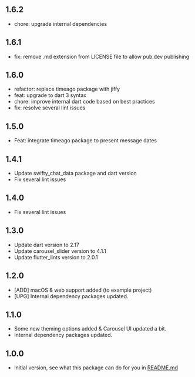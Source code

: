 ## 1.6.2

* chore: upgrade internal dependencies

## 1.6.1

* fix: remove .md extension from LICENSE file to allow pub.dev publishing

## 1.6.0

* refactor: replace timeago package with jiffy
* feat: upgrade to dart 3 syntax
* chore: improve internal dart code based on best practices 
* fix: resolve several lint issues

## 1.5.0

* Feat: integrate timeago package to present message dates

## 1.4.1

* Update swifty_chat_data package and dart version
* Fix several lint issues

## 1.4.0

* Fix several lint issues

## 1.3.0

* Update dart version to 2.17
* Update carousel_slider version to 4.1.1
* Update flutter_lints version to 2.0.1

## 1.2.0

* [ADD] macOS & web support added (to example project)
* [UPG] Internal dependency packages updated.

## 1.1.0

* Some new theming options added & Carousel UI updated a bit.
* Internal dependency packages updated.

## 1.0.0

* Initial version, see what this package can do for you in [README.md](README.md)

